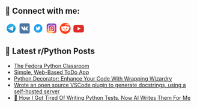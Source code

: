 ## 🔎 Connect with me:
[<img src="https://github.com/bullbesh/bullbesh/blob/main/images/Telegram.png" width="32" height="32" />](https://t.me/bullbesh)
[<img src="https://github.com/bullbesh/bullbesh/blob/main/images/VK.png" width="32" height="32" />](https://vk.com/bullbesh)
[<img src="https://github.com/bullbesh/bullbesh/blob/main/images/Twitter.png" width="32" height="32" />](https://twitter.com/bullbesh1)
[<img src="https://github.com/bullbesh/bullbesh/blob/main/images/Instagram.png" width="32" height="32" />](https://www.instagram.com/bullbesh)
[<img src="https://github.com/bullbesh/bullbesh/blob/main/images/Reddit.png" width="32" height="32" />](https://www.reddit.com/user/bullbesh)
[<img src="https://github.com/bullbesh/bullbesh/blob/main/images/YouTube.png" width="32" height="32" />](https://www.youtube.com/channel/UCtfjRs6uzgq5mfm8S06WTcg)

## 📕 Latest r/Python Posts
<!-- BLOG-POST-LIST:START -->
- [The Fedora Python Classroom](https://www.reddit.com/r/Python/comments/13wfexd/the_fedora_python_classroom/)
- [Simple, Web-Based ToDo App](https://www.reddit.com/r/Python/comments/13wfb0n/simple_webbased_todo_app/)
- [Python Decorator: Enhance Your Code With Wrapping Wizardry](https://www.reddit.com/r/Python/comments/13wfatt/python_decorator_enhance_your_code_with_wrapping/)
- [Wrote an open source VSCode plugin to generate docstrings, using a self-hosted server](https://www.reddit.com/r/Python/comments/13wewdk/wrote_an_open_source_vscode_plugin_to_generate/)
- [🤖 How I Got Tired Of Writing Python Tests. Now AI Writes Them For Me](https://www.reddit.com/r/Python/comments/13wee0t/how_i_got_tired_of_writing_python_tests_now_ai/)
<!-- BLOG-POST-LIST:END -->
